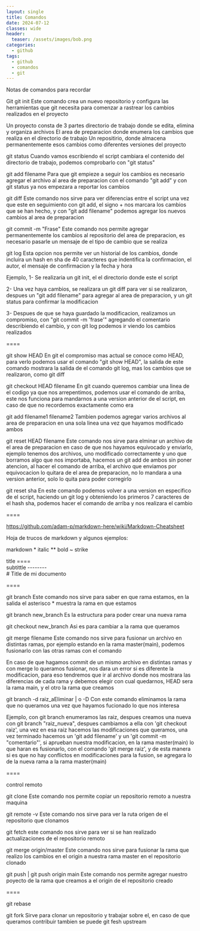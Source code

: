 ```yaml
---
layout: single
title: Comandos
date: 2024-07-12
classes: wide
header:
  teaser: /assets/images/bob.png
categories:
  - github
tags:
  - github
  - comandos
  - git
---
```


Notas de comandos para recordar

Git
git init
Este comando crea un nuevo repositorio y configura las herramientas que git necesita para comenzar a rastrear los cambios realizados en el proyecto

Un proyecto consta de 3 partes
directorio de trabajo donde se edita, elimina y organiza archivos
El area de preparacion donde enumera los cambios que realiza en el directorio de trabajo
Un repositirio, donde almacena permanentemente esos cambios como diferentes versiones del proyecto

git status
Cuando vamos escribiendo el script cambiara el contenido del directorio de trabajo, podemos comprobarlo con "git status"

git add filename
Para que git empieze a seguir los cambios es necesario agregar el archivo al area de preparacion con el comando "git add" y con git status ya nos empezara a reportar los cambios

git diff
Este comando nos sirve para ver diferencias entre el script una vez que este en seguimiento con git add, el signo + nos marcara los cambios que se han hecho, y con "git add filename" podemos agregar los nuevos cambios al area de preparacion

git commit -m "Frase"
Este comando nos permite agregar permanentemente los cambios al repositorio del area de preparacion, es necesario pasarle un mensaje de el tipo de cambio que se realiza 

git log
Esta opcion nos permite ver un historial de los cambios, donde incluira un hash en sha de 40 caracteres que indentifica la confirmacion, el autor, el mensaje de confirmacion y la fecha y hora


Ejemplo, 
1- Se realizaria un git init, el el directorio donde este el script

2- Una vez haya cambios, se realizara un git diff para ver si se realizaron, despues un "git add filename" para agregar al area de preparacion, y un git status para confirmar la modificacion

3- Despues de que se haya guardado la modificacion, realizamos un compromiso, con "git commit -m 'frase'"
agregando el comentario describiendo el cambio, y con git log podemos ir viendo los cambios realizados

====

git show HEAD
En git el compromiso mas actual se conoce como HEAD, para verlo podemos usar el comando "git show HEAD", la salida de este comando mostrara la salida de el comando git log, mas los cambios que se realizaron, como git diff

git checkout HEAD filename
En git cuando queremos cambiar una linea de el codigo ya que nos arrepentimos, podemos usar el comando de arriba, este nos funciona para mandarnos a una version anterior de el script, en caso de que no recordemos exactamente como era

git add filename1 filename2
Tambien podemos agregar varios archivos al area de preparacion en una sola linea una vez que hayamos modificado ambos

git reset HEAD filename
Este comando nos sirve para elminar un archivo de el area de preparacion en caso de que nos hayamos equivocado y enviarlo, ejemplo tenemos dos archivos, uno modificado correctamente y uno que borramos algo que nos importaba, hacemos un git add de ambos sin poner atencion, al hacer el comando de arriba, el archivo que enviamos por equivocacion lo quitara de el area de preparacion, no lo mandara a una version anterior, solo lo quita para poder corregirlo

git reset sha
En este comando podemos volver a una version en especifico de el script, haciendo un git log y obteniendo los primeros 7 caracteres de el hash sha, podemos hacer el comando de arriba y nos realizara el cambio

====

https://github.com/adam-p/markdown-here/wiki/Markdown-Cheatsheet

Hoja de trucos de markdown y algunos ejemplos:

markdown
\* italic
** bold
~ strike

title 
\====\
subtittle
\--------\
\# Title de mi documento


====

git branch
Este comando nos sirve para saber en que rama estamos, en la salida el asterisco * muestra la rama en que estamos

git branch new_branch
Es la estructura para poder crear una nueva rama

git checkout new_branch
Asi es para cambiar a la rama que queramos

git merge filename
Este comando nos sirve para fusionar un archivo en distintas ramas, por ejemplo estando en la rama master(main), podemos fusionarlo con las otras ramas con el comando

En caso de que hagamos commit de un mismo archivo en distintas ramas y con merge lo queramos fusionar, nos dara un error si es diferente la modificacion, para eso tendremos que ir al archivo donde nos mostrara las diferencias de cada rama y debemos elegir con cual quedarnos, HEAD sera la rama main, y el otro la rama que creamos

git branch -d raiz_aEliminar | o -D
Con este comando eliminamos la rama que no queramos una vez que hayamos fucionado lo que nos interesa

Ejemplo, con git branch enumeramos las raiz, despues creamos una nueva con git branch "raiz_nueva", despues cambiamos a ella con 'git checkout raiz', una vez en esa raiz hacemos las modificaciones que queramos, una vez terminado hacemos un 'git add filename' y un 'git commit -m "comentario"', si aprueban nuestra modificacion, en la rama master(main) lo que haran es fusionarlo, con el comando 'git merge raiz', y de esta manera si es que no hay conflictos en modificaciones para la fusion, se agregara lo de la nueva rama a la rama master(main)


====

control remoto

git clone 
Este comando nos permite copiar un repositorio remoto a nuestra maquina

git remote -v
Este comando nos sirve para ver la ruta origen de el repositorio que clonamos

git fetch
este comando nos sirve para ver si se han realizado actualizaciones de el repositorio remoto

git merge origin/master
Este comando nos sirve para fusionar la rama que realizo los cambios en el origin a nuestra rama master en el repositorio clonado

git push | git push origin main
Este comando nos permite agregar nuestro poyecto de la rama que creamos a el origin de el repositorio creado

====

git rebase

git fork
Sirve para clonar un repositorio y trabajar sobre el, en caso de que queramos contribuir tambien se puede
git fesh upstream



